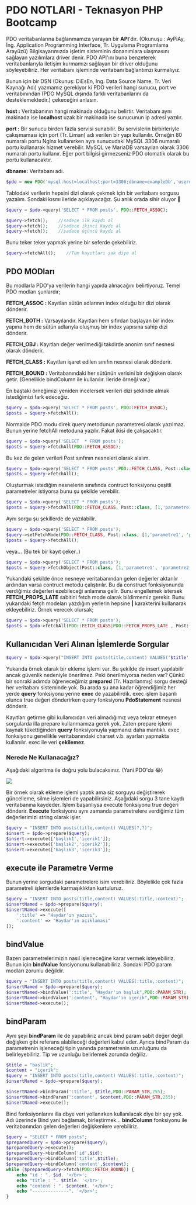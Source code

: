 # PDO NOTLARI - Teknasyon PHP Bootcamp  

PDO veritabanlarına bağlanmamıza yarayan bir **API**'dır. (Okunuşu : AyPiAy, İng. Application Programming Interface, Tr. Uygulama Programlama Arayüzü) Bilgisayarımızda işletim sisteminin donanımlara ulaşmasını sağlayan yazılımlara driver denir. PDO API'ını buna benzeterek  veritabanlarıyla iletişim kurmamızı sağlayan bir driver olduğunu söyleyebiliriz. Her veritabanı işleminde veritabanı bağlantımzı kurmalıyız.

Bunun için bir DSN (Okunuş: DiEsEn, Ing. Data Source Name, Tr. Veri Kaynağı Adı) yazmamız gerekiyor ki PDO verileri hangi sunucu, port ve veritabınından (PDO MySQL dışında farklı veritabanlarını da desteklemektedir.) çekeceğini anlasın.

**host :** Veritabanının hangi makinada olduğunu belirtir. Veritabanı aynı makinada ise **localhost** uzak bir makinada ise sunucunun ip adresi yazılır. 

**port :** Bir sunucu birden fazla servisi sunabilir. Bu servislerin birbirleriyle çakışmaması için port (Tr. Liman) adı verilen bir yapı kullanılır. Örneğin 80 numaralı portu Nginx kullanırken aynı sunucudaki MySQL 3306 numaralı portu kullanarak hizmet verebilir. MySQL ve MariaDB varsayılan olarak 3306 numaralı portu kullanır. Eğer port bilgisi girmezseniz PDO otomatik olarak bu portu kullanacaktır.

**dbname:** Veritabanı adı.

```php 
$pdo = new PDO('mysql:host=localhost;port=3306;dbname=exampleDb','username','password');
```

Tablodaki verilerin hepsini dizi olarak çekmek için bir veritabanı sorgusu yazalım. Sondaki kısmı ileride açıklayacağız. Şu anlık orada sihir oluyor :mage: 

```php 
$query = $pdo->query('SELECT * FROM posts', PDO::FETCH_ASSOC);

$query->fetch();    //sadece ilk kaydı al
$query->fetch();    //sadece ikinci kaydı al
$query->fetch();    //sadece üçüncü kaydı al
```


Bunu teker teker yapmak yerine bir seferde çekebiliriz.
```php 
$query->fetchAll();    //Tüm kayıtları şak diye al
```

## PDO MODları

Bu modlarla PDO'ya verilerin hangi yapıda alınacağını  belirtiyoruz. Temel PDO modları şunlardır; 


**FETCH_ASSOC :** Kayıtları sütün adlarının index olduğu bir dizi olarak dönderir.

**FETCH_BOTH :** Varsayılandır. Kayıtları hem  sıfırdan başlayan bir index yapına hem de sütün adlarıyla oluşmuş bir index yapısına sahip dizi dönderir.

**FETCH_OBJ :** Kayıtları değer verilmediği takdirde anonim sınıf nesnesi olarak dönderir.

**FETCH_CLASS :** Kayıtları işaret edilen sınıfın nesnesi olarak dönderir.

**FETCH_BOUND :** Veritabanındaki her sütünün verisini bir değişken olarak getir. (Genellikle bindColumn ile kullanılır. İleride örneği var.)


En baştaki örneğimizi yeniden incelersek verileri dizi şeklinde almak istediğimizi fark edeceğiz. 

```php
$query = $pdo->query('SELECT * FROM posts', PDO::FETCH_ASSOC);
$posts = $query->fetchAll();
```

Normalde PDO modu direk query metodunun parametresi olarak yazılmaz. Bunun yerine fetchAll metoduna yazılır. Fakat ikisi de çalışacaktır. 

```php
$query = $pdo->query('SELECT  * FROM posts');
$posts = $query->fetchAll(PDO::FETCH_ASSOC);
```

Bu kez de gelen verileri Post sınfının nesneleri olarak alalım.
```php 
$query = $pdo->query('SELECT * FROM posts',PDO::FETCH_CLASS, Post::class);
$posts = $query->fetchAll();
```

Oluşturmak istediğim nesnelerin sınııfında contruct fonksiyonu çeşitli parametreler istiyorsa bunu şu şekilde verebilir.

```php 
$query = $pdo->query('SELECT * FROM posts');
$posts = $query->fetchAll(PDO::FETCH_CLASS, Post::class, [1,'parametre1', 'parametre2']);
```
Aynı sorgu şu şekillerde de yazılabilir.

```php
$query = $pdo->query('SELECT * FROM posts');
$query->setFetchMode(PDO::FETCH_CLASS, Post::class, [1,'parametre1', 'parametre2']);
$posts = $query->fetchAll();
```
veya... (Bu tek bir kayıt  çeker..)

```php
$query = $pdo->query('SELECT * FROM posts');
$posts = $query->fetchObject(Post::class, [1,'parametre1', 'parametre2']);
```

Yukarıdaki şekilde önce nesneye veritabanından gelen değerler aktarılır ardından varsa contruct metodu çalıştırılır. Bu da construct fonksiyonunda verdiğimiz değerleri ezebileceği anlamına gelir. Bunu engellemek istersek **FETCH_PROPS_LATE** sabitini fetch mode olarak bildirmemiz gerekir. Bunu yukarıdaki fetch modeları yazdığım yerlerin hepsine **|** karakterini kullanarak ekleyebiliriz. Örnek verecek olursak;

```php
$query = $pdo->query('SELECT * FROM posts');
$posts = $pdo->fetchAll(PDO::FETCH_CLASS|PDO::FETCH_PROPS_LATE , Post::class, [1,'parametre1', 'parametre2']);
```

## Kullanıcıdan Veri Alınan İşlemlerde Sorgular

```php 
$query = $pdo->query("INSERT INTO posts(title,content) VALUES('$title','$content')");
```
Yukarıda örnek olarak bir ekleme işlemi var. Bu şekilde de insert yapılabilir ancak güvenlik nedeniyle önerilmez. Peki önerilmiyorsa neden var? Çünkü bir sonraki adımda öğreneceğimiz **prepared** (Tr. Hazırlanmış) sorgu desteği her veritabanı sisteminde yok. Bu arada şu ana kadar öğrendiğimiz her yerde **query** fonksiyonu yerine **exec** de yazabilirdik. exec işlem başarılı olunca true değeri dönderirken query fonksiyonu **PdoStatement** nesnesi dönderir.

Kayıtları getirme gibi kullanıcıdan veri almadığımız veya tekrar etmeyen sorgularda illa prepare kullanmamıza gerek yok. Zaten prepare işlemi kaynak tükettiğinden **query** fonksiyonuyla yapmanız daha mantıklı. exec fonksiyonu genellikle veritabanındaki charset v.b. ayarları yapmakta kullanılır. exec ile veri **çekilemez**. 

### Nerede Ne Kullanacağız?
Aşağıdaki algoritma ile doğru yolu bulacaksınız. (Yani PDO'da :joy:)

![](https://i.imgur.com/9eqLgro.png)

Bir örnek olarak ekleme işlemi yaptık ama siz sorguyu değiştirerek güncelleme, silme işlemleri de yapabilirsiniz. Aşağıdaki sorgu 3 tane kaydı veritabanına kaydeder. İşlem başarılıysa execute fonksiyonu true değeri dönderir. **Execute** fonksiyonu aynı zamanda parametrelere verdiğimiz tüm değerlerimizi string olarak işler.

```php
$query = "INSERT INTO posts(title,content) VALUES(?,?)";
$insert = $pdo->prepare($query);
$insert->execute(['başlık1','içerik1']);
$insert->execute(['başlık2','içerik2']);
$insert->execute(['başlık3','içerik3']);
```

## execute ile Parametre Verme

Bunun yerine sorgudaki parametrelere isim verebiliriz. Böylelikle çok fazla parametreli işlemlerde karmaşıklıktan kurtuluruz. 

```php
$query = "INSERT INTO posts(title,content) VALUES(:title,:content)";
$insertNamed = $pdo->prepare($query);
$insertNamed->execute([
    ':title' => "Haydar'ın yazısı",
    ':content' => "Haydar'ın açıklaması"
]);
```
## bindValue 

Bazen parametrelerimizin nasıl işleneceğine karar vermek isteyebiliriz.  Bunun için **bindValue** fonsiyonunu kullanabiliriz.  Sondaki PDO param modları zorunlu değildir.

```php
$query = "INSERT INTO posts(title,content) VALUES(:title,:content)";
$insertNamed = $pdo->prepare($query);
$insertNamed->bindValue(':title', "Haydar'ın başlık",PDO::PARAM_STR);
$insertNamed->bindValue(':content', "Haydar'ın içerik",PDO::PARAM_STR);
$insertNamed->execute();
```

## bindParam

Aynı şeyi **bindParam** ile de yapabiliriz ancak bind param sabit değer değil değişken gibi referans alabileceği değerleri kabul eder. Ayrıca bindParam da parametrenin işleneceği tipin yanında parametrenin  uzunluğunu da belirleyebiliriz. Tip ve uzunluğu belirlemek zorunda değiliz.

```php
$title = "baslik";
$content = "içerik";
$query = "INSERT INTO posts(title,content) VALUES(:title,:content)";
$insertNamed = $pdo->prepare($query);

$insertNamed->bindParam(':title', $title,PDO::PARAM_STR,255);
$insertNamed->bindParam(':content', $content,PDO::PARAM_STR,255);
$insertNamed->execute();
```
Bind fonksiyonlarını illa dbye veri yollanırken kullanılacak diye bir şey yok. Adı üzerinde Bind yani bağlamak, birleştirmek... **bindColumn** fonksiyonu ile veritabanından gelen değerleri değişkenlere verebiliriz.

```php
$query = "SELECT * FROM posts";
$preparedQuery = $pdo->prepare($query);
$preparedQuery->execute();
$preparedQuery->bindColumn('id',$id);
$preparedQuery->bindColumn('title',$title);
$preparedQuery->bindColumn('content',$content);
while ($preparedQuery->fetch(PDO::FETCH_BOUND)) {
    echo "id : ". $id. '</br>'; 
    echo "title : ". $title. '</br>'; 
    echo "content : ". $content. '</br>'; 
    echo "--------------". '</br>';
}
```
